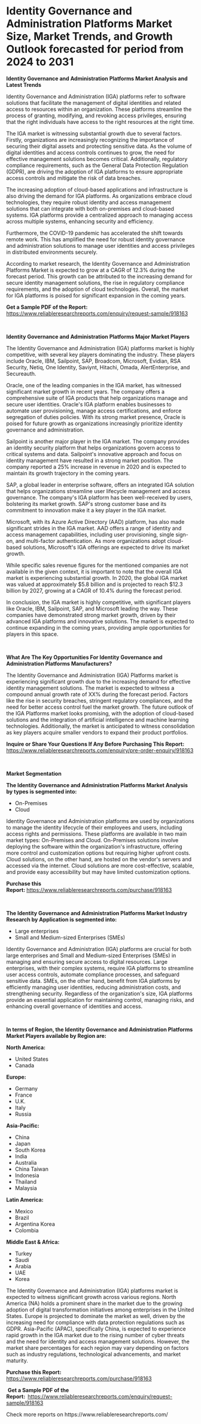 <p><h1>Identity Governance and Administration Platforms Market Size, Market Trends, and Growth Outlook forecasted for period from 2024 to 2031</h1></p><p><strong>Identity Governance and Administration Platforms Market Analysis and Latest Trends</strong></p>
<p><p>Identity Governance and Administration (IGA) platforms refer to software solutions that facilitate the management of digital identities and related access to resources within an organization. These platforms streamline the process of granting, modifying, and revoking access privileges, ensuring that the right individuals have access to the right resources at the right time.</p><p>The IGA market is witnessing substantial growth due to several factors. Firstly, organizations are increasingly recognizing the importance of securing their digital assets and protecting sensitive data. As the volume of digital identities and access controls continues to grow, the need for effective management solutions becomes critical. Additionally, regulatory compliance requirements, such as the General Data Protection Regulation (GDPR), are driving the adoption of IGA platforms to ensure appropriate access controls and mitigate the risk of data breaches.</p><p>The increasing adoption of cloud-based applications and infrastructure is also driving the demand for IGA platforms. As organizations embrace cloud technologies, they require robust identity and access management solutions that can integrate with both on-premises and cloud-based systems. IGA platforms provide a centralized approach to managing access across multiple systems, enhancing security and efficiency.</p><p>Furthermore, the COVID-19 pandemic has accelerated the shift towards remote work. This has amplified the need for robust identity governance and administration solutions to manage user identities and access privileges in distributed environments securely.</p><p>According to market research, the Identity Governance and Administration Platforms Market is expected to grow at a CAGR of 12.3% during the forecast period. This growth can be attributed to the increasing demand for secure identity management solutions, the rise in regulatory compliance requirements, and the adoption of cloud technologies. Overall, the market for IGA platforms is poised for significant expansion in the coming years.</p></p>
<p><strong>Get a Sample PDF of the Report:&nbsp;</strong> <a href="https://www.reliableresearchreports.com/enquiry/request-sample/918163">https://www.reliableresearchreports.com/enquiry/request-sample/918163</a></p>
<p>&nbsp;</p>
<p><strong>Identity Governance and Administration Platforms Major Market Players</strong></p>
<p><p>The Identity Governance and Administration (IGA) platforms market is highly competitive, with several key players dominating the industry. These players include Oracle, IBM, Sailpoint, SAP, Broadcom, Microsoft, Evidian, RSA Security, Netiq, One Identity, Saviynt, Hitachi, Omada, AlertEnterprise, and Secureauth.</p><p>Oracle, one of the leading companies in the IGA market, has witnessed significant market growth in recent years. The company offers a comprehensive suite of IGA products that help organizations manage and secure user identities. Oracle's IGA platform enables businesses to automate user provisioning, manage access certifications, and enforce segregation of duties policies. With its strong market presence, Oracle is poised for future growth as organizations increasingly prioritize identity governance and administration.</p><p>Sailpoint is another major player in the IGA market. The company provides an identity security platform that helps organizations govern access to critical systems and data. Sailpoint's innovative approach and focus on identity management have resulted in a strong market position. The company reported a 25% increase in revenue in 2020 and is expected to maintain its growth trajectory in the coming years.</p><p>SAP, a global leader in enterprise software, offers an integrated IGA solution that helps organizations streamline user lifecycle management and access governance. The company's IGA platform has been well-received by users, bolstering its market growth. SAP's strong customer base and its commitment to innovation make it a key player in the IGA market.</p><p>Microsoft, with its Azure Active Directory (AAD) platform, has also made significant strides in the IGA market. AAD offers a range of identity and access management capabilities, including user provisioning, single sign-on, and multi-factor authentication. As more organizations adopt cloud-based solutions, Microsoft's IGA offerings are expected to drive its market growth.</p><p>While specific sales revenue figures for the mentioned companies are not available in the given context, it is important to note that the overall IGA market is experiencing substantial growth. In 2020, the global IGA market was valued at approximately $5.8 billion and is projected to reach $12.3 billion by 2027, growing at a CAGR of 10.4% during the forecast period.</p><p>In conclusion, the IGA market is highly competitive, with significant players like Oracle, IBM, Sailpoint, SAP, and Microsoft leading the way. These companies have demonstrated strong market growth, driven by their advanced IGA platforms and innovative solutions. The market is expected to continue expanding in the coming years, providing ample opportunities for players in this space.</p></p>
<p>&nbsp;</p>
<p><strong>What Are The Key Opportunities For Identity Governance and Administration Platforms Manufacturers?</strong></p>
<p><p>The Identity Governance and Administration (IGA) Platforms market is experiencing significant growth due to the increasing demand for effective identity management solutions. The market is expected to witness a compound annual growth rate of XX% during the forecast period. Factors like the rise in security breaches, stringent regulatory compliances, and the need for better access control fuel the market growth. The future outlook of the IGA Platforms market looks promising, with the adoption of cloud-based solutions and the integration of artificial intelligence and machine learning technologies. Additionally, the market is anticipated to witness consolidation as key players acquire smaller vendors to expand their product portfolios.</p></p>
<p><strong>Inquire or Share Your Questions If Any Before Purchasing This Report:</strong> <a href="https://www.reliableresearchreports.com/enquiry/pre-order-enquiry/918163">https://www.reliableresearchreports.com/enquiry/pre-order-enquiry/918163</a></p>
<p>&nbsp;</p>
<p><strong>Market Segmentation</strong></p>
<p><strong>The Identity Governance and Administration Platforms Market Analysis by types is segmented into:</strong></p>
<p><ul><li>On-Premises</li><li>Cloud</li></ul></p>
<p><p>Identity Governance and Administration platforms are used by organizations to manage the identity lifecycle of their employees and users, including access rights and permissions. These platforms are available in two main market types: On-Premises and Cloud. On-Premises solutions involve deploying the software within the organization's infrastructure, offering more control and customization options but requiring higher upfront costs. Cloud solutions, on the other hand, are hosted on the vendor's servers and accessed via the internet. Cloud solutions are more cost-effective, scalable, and provide easy accessibility but may have limited customization options.</p></p>
<p><strong>Purchase this Report:&nbsp;</strong><a href="https://www.reliableresearchreports.com/purchase/918163">https://www.reliableresearchreports.com/purchase/918163</a></p>
<p>&nbsp;</p>
<p><strong>The Identity Governance and Administration Platforms Market Industry Research by Application is segmented into:</strong></p>
<p><ul><li>Large enterprises</li><li>Small and Medium-sized Enterprises (SMEs)</li></ul></p>
<p><p>Identity Governance and Administration (IGA) platforms are crucial for both large enterprises and Small and Medium-sized Enterprises (SMEs) in managing and ensuring secure access to digital resources. Large enterprises, with their complex systems, require IGA platforms to streamline user access controls, automate compliance processes, and safeguard sensitive data. SMEs, on the other hand, benefit from IGA platforms by efficiently managing user identities, reducing administration costs, and strengthening security. Regardless of the organization's size, IGA platforms provide an essential application for maintaining control, managing risks, and enhancing overall governance of identities and access.</p></p>
<p>&nbsp;</p>
<p><strong>In terms of Region, the Identity Governance and Administration Platforms Market Players available by Region are:</strong></p>
<p>
    <p> <strong> North America: </strong>
        <ul>
            <li>United States</li>
            <li>Canada</li>
        </ul>
        </p> 
    <p> <strong> Europe: </strong>
        <ul>
            <li>Germany</li>
            <li>France</li>
            <li>U.K.</li>
            <li>Italy</li>
            <li>Russia</li>
        </ul>
        </p> 
    <p> <strong> Asia-Pacific: </strong>
        <ul>
            <li>China</li>
            <li>Japan</li>
            <li>South Korea</li>
            <li>India</li>
            <li>Australia</li>
            <li>China Taiwan</li>
            <li>Indonesia</li>
            <li>Thailand</li>
            <li>Malaysia</li>
        </ul>
        </p> 
    <p> <strong> Latin America: </strong>
        <ul>
            <li>Mexico</li>
            <li>Brazil</li>
            <li>Argentina Korea</li>
            <li>Colombia</li>
        </ul>
        </p> 
    <p> <strong> Middle East & Africa: </strong>
        <ul>
            <li>Turkey</li>
            <li>Saudi</li>
            <li>Arabia</li>
            <li>UAE</li>
            <li>Korea</li>
        </ul>
    </p>
    </p>
<p><p>The Identity Governance and Administration (IGA) platforms market is expected to witness significant growth across various regions. North America (NA) holds a prominent share in the market due to the growing adoption of digital transformation initiatives among enterprises in the United States. Europe is projected to dominate the market as well, driven by the increasing need for compliance with data protection regulations such as GDPR. Asia-Pacific (APAC), specifically China, is expected to experience rapid growth in the IGA market due to the rising number of cyber threats and the need for identity and access management solutions. However, the market share percentages for each region may vary depending on factors such as industry regulations, technological advancements, and market maturity.</p></p>
<p><strong>Purchase this Report: </strong><a href="https://www.reliableresearchreports.com/purchase/918163">https://www.reliableresearchreports.com/purchase/918163</a></p>
<p>&nbsp;<strong>Get a Sample PDF of the Report:&nbsp;&nbsp;</strong><a href="https://www.reliableresearchreports.com/enquiry/request-sample/918163">https://www.reliableresearchreports.com/enquiry/request-sample/918163</a></p>
<p><strong></strong></p>
<p>Check more reports on https://www.reliableresearchreports.com/</p>